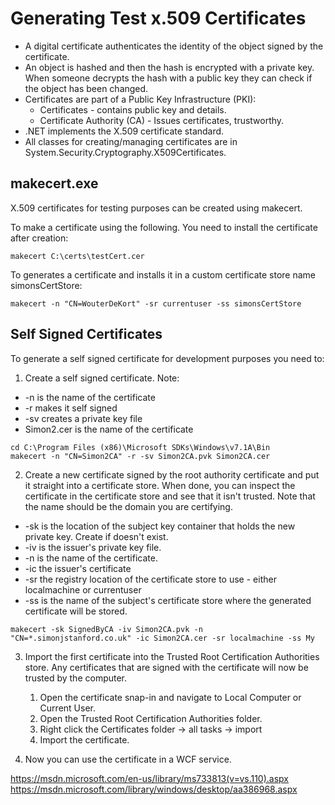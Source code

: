 # Generating Test x.509 Certificates

- A digital certificate authenticates the identity of the object signed by the certificate. 
- An object is hashed and then the hash is encrypted with a private key. When someone decrypts the hash with a public key they can check if the object has been changed.
- Certificates are part of a Public Key Infrastructure (PKI):
	- Certificates - contains public key and details.
	- Certificate Authority (CA) - Issues certificates, trustworthy.
- .NET implements the X.509 certificate standard.
- All classes for creating/managing certificates are in System.Security.Cryptography.X509Certificates.



## makecert.exe

X.509 certificates for testing purposes can be created using makecert.  

To make a certificate using the following. You need to install the certificate after creation:

```
makecert C:\certs\testCert.cer
```

To generates a certificate and installs it in a custom certificate store name simonsCertStore:

```
makecert -n "CN=WouterDeKort" -sr currentuser -ss simonsCertStore
```

## Self Signed Certificates

To generate a self signed certificate for development purposes you need to:

1) Create a self signed certificate. Note:
- -n is the name of the certificate
- -r makes it self signed
- -sv creates a private key file 
- Simon2.cer is the name of the certificate

```
cd C:\Program Files (x86)\Microsoft SDKs\Windows\v7.1A\Bin
makecert -n "CN=Simon2CA" -r -sv Simon2CA.pvk Simon2CA.cer
```

2) Create a new certificate signed by the root authority certificate and put it straight into a certificate store. When done, you can inspect the certificate in the certificate store and see that it isn't trusted. Note that the name should be the domain you are certifying.
- -sk is the location of the subject key container that holds the new private key. Create if doesn't exist.
- -iv is the issuer's private key file.
- -n is the name of the certificate.
- -ic the issuer's certificate
- -sr the registry location of the certificate store to use - either localmachine or currentuser
- -ss is the name of the subject's certificate store where the generated certificate will be stored.

```
makecert -sk SignedByCA -iv Simon2CA.pvk -n "CN=*.simonjstanford.co.uk" -ic Simon2CA.cer -sr localmachine -ss My
```

3) Import the first certificate into the Trusted Root Certification Authorities store. Any certificates that are signed with the certificate will now be trusted by the computer. 
	1.  Open the certificate snap-in and navigate to Local Computer or Current User.
	2.  Open the Trusted Root Certification Authorities folder.
	3.  Right click the Certificates folder -> all tasks -> import
	4.  Import the certificate.


4) Now you can use the certificate in a WCF service. 

https://msdn.microsoft.com/en-us/library/ms733813(v=vs.110).aspx
https://msdn.microsoft.com/library/windows/desktop/aa386968.aspx

<!--stackedit_data:
eyJoaXN0b3J5IjpbMTI5NTIzNDQwMl19
-->